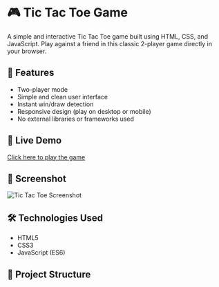 # 🎮 Tic Tac Toe Game

A simple and interactive Tic Tac Toe game built using HTML, CSS, and JavaScript. Play against a friend in this classic 2-player game directly in your browser.

## 🧩 Features

- Two-player mode
- Simple and clean user interface
- Instant win/draw detection
- Responsive design (play on desktop or mobile)
- No external libraries or frameworks used

## 🚀 Live Demo

[Click here to play the game](#) <!-- Replace with your GitHub Pages or live site link -->

## 📸 Screenshot

![Tic Tac Toe Screenshot](screenshot.png) <!-- Replace with actual image or remove this section if not available -->

## 🛠️ Technologies Used

- HTML5
- CSS3
- JavaScript (ES6)

## 📂 Project Structure

